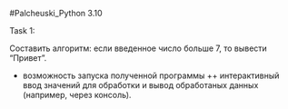 #Palcheuski_Python 3.10

Task 1:

Составить алгоритм: если введенное число больше 7, то вывести “Привет”.

+ возможность запуска полученной программы
++ интерактивный ввод значений для обработки и вывод обработаных данных (например, через консоль).
